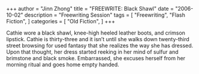 +++
author = "Jinn Zhong"
title = "FREEWRITE: Black Shawl"
date = "2006-10-02"
description = "Freewriting Session"
tags = [
    "Freewriting",
    "Flash Fiction",
]
categories = [
    "Old Fiction",
]
+++

Cathie wore a black shawl, knee-high heeled leather boots, and crimson lipstick. Cathie is thirty-three and it isn’t until she walks down twenty-third street browsing for used fantasy that she realizes the way she has dressed. Upon that thought, her dress started reeking in her mind of sulfur and brimstone and black smoke. Embarrassed, she excuses herself from her morning ritual and goes home empty handed.
